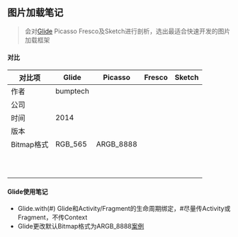## 图片加载笔记

> 会对[Glide](https://github.com/bumptech/glide) Picasso Fresco及Sketch进行剖析，选出最适合快速开发的图片加载框架

#### 对比
| 对比项 | Glide | Picasso | Fresco | Sketch |
| --- | --- | --- | --- | --- |
| 作者 | bumptech |  |  |  |
| 公司 |  |  |  |  |
| 时间 | 2014 |  |  |  |
| 版本 |  |  |  |  |
| Bitmap格式 | RGB_565 | ARGB_8888 |  |  |
|  |  |  |  |  |
|  |  |  |  |  |
|  |  |  |  |  |
|  |  |  |  |  |
|  |  |  |  |  |
|  |  |  |  |  |
|  |  |  |  |  |
|  |  |  |  |  |
|  |  |  |  |  |
|  |  |  |  |  |

#### Glide使用笔记

- Glide.with(#) Glide和Activity/Fragment的生命周期绑定，#尽量传Activity或Fragment，不传Context
- Glide更改默认Bitmap格式为ARGB_8888[案例](https://github.com/zwping/PNotes/blob/master/AndroidNotes/imageloader/src/main/java/win/zwping/imageloader/glide/GlideModule.java)